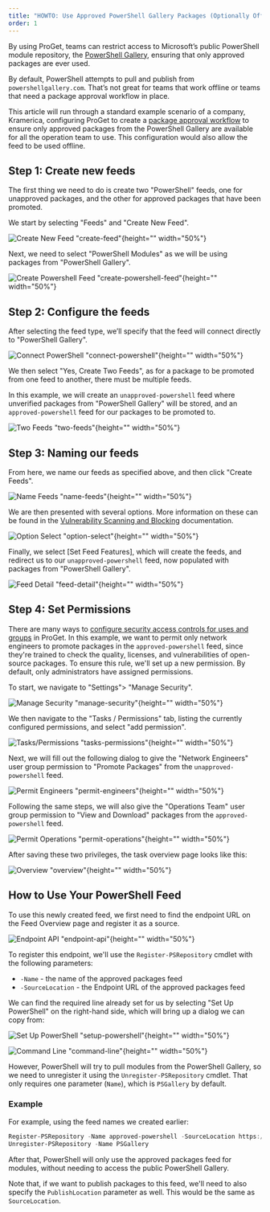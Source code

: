 ```yaml
---
title: "HOWTO: Use Approved PowerShell Gallery Packages (Optionally Offline)"
order: 1
---
```



By using ProGet, teams can restrict access to Microsoft’s public PowerShell module repository, the [PowerShell Gallery](https://www.powershellgallery.com/), ensuring that only approved packages are ever used.

By default, PowerShell attempts to pull and publish from `powershellgallery.com`. That’s not great for teams that work offline or teams that need a package approval workflow in place.

This article will run through a standard example scenario of a company, Kramerica, configuring ProGet to create a [package approval workflow](https://blog.inedo.com/nuget/package-approval-workflow) to ensure only approved packages from the PowerShell Gallery are available for all the operation team to use. This configuration would also allow the feed to be used offline.

## Step 1: Create new feeds

The first thing we need to do is create two "PowerShell" feeds, one for unapproved packages, and the other for approved packages that have been promoted.

We start by selecting "Feeds" and "Create New Feed".

![Create New Feed "create-feed"](/resources/docs/proget-feeds-createnewfeed.png){height="" width="50%"}

Next, we need to select "PowerShell Modules" as we will be using packages from "PowerShell Gallery".

![Create Powershell Feed "create-powershell-feed"](/resources/docs/proget-newfeed-powershellselect.png){height="" width="50%"}

## Step 2: Configure the feeds

After selecting the feed type, we’ll specify that the feed will connect directly to "PowerShell Gallery".

![Connect PowerShell "connect-powershell"](/resources/docs/proget-powershell-connecttoorg.png){height="" width="50%"}

We then select "Yes, Create Two Feeds", as for a package to be promoted from one feed to another, there must be multiple feeds.

In this example, we will create an `unapproved-powershell` feed where unverified packages from "PowerShell Gallery" will be stored, and an `approved-powershell` feed for our packages to be promoted to.

![Two Feeds "two-feeds"](/resources/docs/proget-powershell-twofeeds.png){height="" width="50%"}

## Step 3: Naming our feeds

From here, we name our feeds as specified above, and then click "Create Feeds".

![Name Feeds "name-feeds"](/resources/docs/proget-powershell-namefeeds.png){height="" width="50%"}

We are then presented with several options. More information on these can be found in the [Vulnerability Scanning and Blocking](/docs/proget/sca/vulnerabilities) documentation.

![Option Select "option-select"](/resources/docs/proget-powershell-newfeedoptions.png){height="" width="50%"}

Finally, we select [Set Feed Features], which will create the feeds, and redirect us to our `unapproved-powershell` feed, now populated with packages from "PowerShell Gallery".

![Feed Detail "feed-detail"](/resources/docs/proget-powershellunapproved-feed.png){height="" width="50%"}

## Step 4: Set Permissions

There are many ways to [configure security access controls for uses and groups](/docs/proget/administration-security) in ProGet. In this example, we want to permit only network engineers to promote packages in the `approved-powershell` feed, since they're trained to check the quality, licenses, and vulnerabilities of open-source packages. To ensure this rule, we'll set up a new permission. By default, only administrators have assigned permissions.

To start, we navigate to "Settings"> "Manage Security".

![Manage Security "manage-security"](/resources/docs/proget-admin-managesecurity.png){height="" width="50%"}

We then navigate to the "Tasks / Permissions" tab, listing the currently configured permissions, and select "add permission".

![Tasks/Permissions "tasks-permissions"](/resources/docs/proget-admin-taskspermissions-add.png){height="" width="50%"}

Next, we will fill out the following dialog to give the "Network Engineers" user group permission to "Promote Packages" from the `unapproved-powershell` feed.

![Permit Engineers "permit-engineers"](/resources/docs/proget-powershellunapproved-permitengineers.png){height="" width="50%"}

Following the same steps, we will also give the "Operations Team" user group permission to "View and Download" packages from the `approved-powershell` feed.

![Permit Operations "permit-operations"](/resources/docs/proget-powershellapproved-permitops.png){height="" width="50%"}

After saving these two privileges, the task overview page looks like this:

![Overview "overview"](/resources/docs/proget-taskspermissions-powershelladded.png){height="" width="50%"}

## How to Use Your PowerShell Feed

To use this newly created feed, we first need to find the endpoint URL on the Feed Overview page and register it as a source.

![Endpoint API "endpoint-api"](/resources/docs/proget-powershellapproved-endpoint.png){height="" width="50%"}

To register this endpoint, we'll use the `Register-PSRepository` cmdlet with the following parameters:

- `-Name` - the name of the approved packages feed
- `-SourceLocation` - the Endpoint URL of the approved packages feed

We can find the required line already set for us by selecting "Set Up PowerShell" on the right-hand side, which will bring up a dialog we can copy from:

![Set Up PowerShell "setup-powershell"](/resources/docs/proget-powershellapproved-setupselect.png){height="" width="50%"}

![Command Line "command-line"](/resources/docs/proget-powershell-setup.png){height="" width="50%"}

However, PowerShell will try to pull modules from the PowerShell Gallery, so we need to unregister it using the `Unregister-PSRepository` cmdlet. That only requires one parameter (`Name`), which is `PSGallery` by default.

### Example

For example, using the feed names we created earlier:

```powershell
Register-PSRepository -Name approved-powershell -SourceLocation https://«host-name»/nuget/approved-powershell
Unregister-PSRepository -Name PSGallery
```

After that, PowerShell will only use the approved packages feed for modules, without needing to access the public PowerShell Gallery.

Note that, if we want to publish packages to this feed, we'll need to also specify the `PublishLocation` parameter as well. This would be the same as `SourceLocation`.
